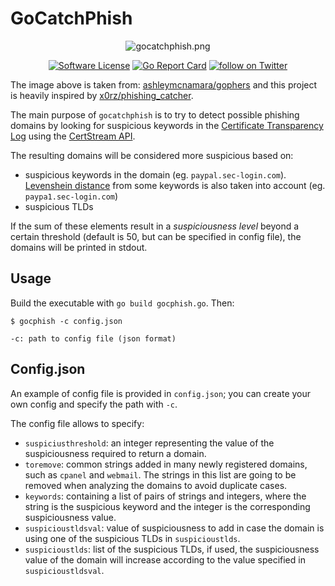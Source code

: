 # GoCatchPhish

<p align="center">
  <img alt="gocatchphish.png" src="https://github.com/ashleymcnamara/gophers/blob/master/GOPHER_SAILOR_STRIPE.png"/>
  <p align="center">
    <a href="https://github.com/andpalmier/gocatchphish/blob/master/LICENSE"><img alt="Software License" src="https://img.shields.io/badge/license-GPL3-brightgreen.svg?style=flat-square"></a>
    <a href="https://goreportcard.com/report/github.com/andpalmier/gocatchphish"><img alt="Go Report Card" src="https://goreportcard.com/badge/github.com/andpalmier/gocatchphish?style=flat-square"></a>
    <a href="https://twitter.com/intent/follow?screen_name=andpalmier"><img src="https://img.shields.io/twitter/follow/andpalmier?style=social&logo=twitter" alt="follow on Twitter"></a>
  </p>
</p>

The image above is taken from: [ashleymcnamara/gophers](https://github.com/ashleymcnamara/gophers) and this project is heavily inspired by [x0rz/phishing_catcher](https://github.com/x0rz/phishing_catcher).

The main purpose of `gocatchphish` is to try to detect possible phishing domains by looking for suspicious keywords in the [Certificate Transparency Log](https://www.certificate-transparency.org/) using the [CertStream API](https://certstream.calidog.io/).

The resulting domains will be considered more suspicious based on:

- suspicious keywords in the domain (eg. `paypal.sec-login.com`). [Levenshein distance](https://en.wikipedia.org/wiki/Levenshtein_distance) from some keywords is also taken into account (eg. `paypa1.sec-login.com`)
- suspicious TLDs

If the sum of these elements result in a *suspiciousness level* beyond a certain threshold (default is 50, but can be specified in config file), the domains will be printed in stdout.

## Usage

Build the executable with `go build gocphish.go`. Then:

```
$ gocphish -c config.json

-c: path to config file (json format)
```

## Config.json


An example of config file is provided in `config.json`; you can create your own config and specify the path with `-c`.

The config file allows to specify:

- `suspiciusthreshold`: an integer representing the value of the suspiciousness required to return a domain.
- `toremove`: common strings added in many newly registered domains, such as `cpanel` and `webmail`. The strings in this list are going to be removed when analyzing the domains to avoid duplicate cases.
- `keywords`: containing a list of pairs of strings and integers, where the string is the suspicious keyword and the integer is the corresponding suspiciousness value.
- `suspicioustldsval`: value of suspiciousness to add in case the domain is using one of the suspicious TLDs in `suspicioustlds`.
- `suspicioustlds`: list of the suspicious TLDs, if used, the suspiciousness value of the domain will increase according to the value specified in `suspicioustldsval`.
